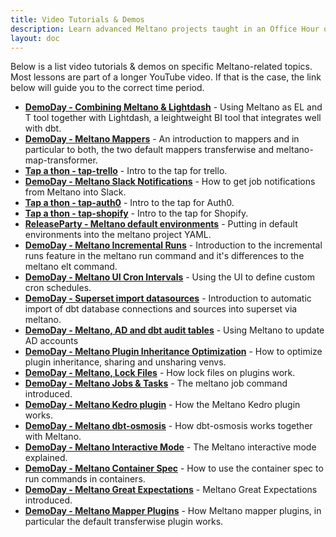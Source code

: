 ```yaml
---
title: Video Tutorials & Demos
description: Learn advanced Meltano projects taught in an Office Hour or Demo Day session via YouTube.
layout: doc
---
```

Below is a list video tutorials & demos on specific Meltano-related topics. Most lessons are part of a longer YouTube video. If that is the case, the link below will guide you to the correct time period.


- **[DemoDay - Combining Meltano & Lightdash](https://youtu.be/NZZyBnEOGOI?list=PLO0YrxtDbWAuLRElrtwFI5PwlAEMUi0AD&t=937)** - Using Meltano as EL and T tool together with Lightdash, a leightweight BI tool that integrates well with dbt.
- **[DemoDay - Meltano Mappers](https://www.youtube.com/watch?v=41RGHQ49U_M&t=99s)** - An introduction to mappers and in particular to both, the two default mappers transferwise and meltano-map-transformer.
- **[Tap a thon - tap-trello](https://youtu.be/41RGHQ49U_M?t=704)** - Intro to the tap for trello.
- **[DemoDay - Meltano Slack Notifications](https://youtu.be/41RGHQ49U_M?t=1151)** - How to get job notifications from Meltano into Slack.
- **[Tap a thon - tap-auth0](https://youtu.be/41RGHQ49U_M?t=1614)** - Intro to the tap for Auth0.
- **[Tap a thon - tap-shopify](https://youtu.be/41RGHQ49U_M?t=2210)** - Intro to the tap for Shopify.
- **[ReleaseParty - Meltano default environments](https://www.youtube.com/watch?v=p_uBJjxDfxA&t=139s)** - Putting in default environments into the meltano project YAML.
- **[DemoDay - Meltano Incremental Runs](https://www.youtube.com/watch?v=RXo-lIQtwB8&t=98s)** - Introduction to the incremental runs feature in the meltano run command and it's differences to the meltano elt command.
- **[DemoDay - Meltano UI Cron Intervals](https://youtu.be/RXo-lIQtwB8?t=719)** - Using the UI to define custom cron schedules.
- **[DemoDay - Superset import datasources](https://www.youtube.com/watch?v=RXo-lIQtwB8&t=944s)** - Introduction to automatic import of dbt database connections and sources into superset via meltano.
- **[DemoDay - Meltano, AD and dbt audit tables](https://youtu.be/RXo-lIQtwB8?t=1789)** - Using Meltano to update AD accounts
- **[DemoDay - Meltano Plugin Inheritance Optimization](https://youtu.be/BmubPgBkjG8?t=71)** - How to optimize plugin inheritance, sharing and unsharing venvs.
- **[DemoDay - Meltano, Lock Files](https://youtu.be/5GA8xXPP2_k?t=162)** - How lock files on plugins work.
- **[DemoDay - Meltano Jobs & Tasks](https://youtu.be/kpOu4lOHY_Q?t=83)** - The meltano job command introduced.
- **[DemoDay - Meltano Kedro plugin](https://youtu.be/w6uGN9sY8VY?t=71)** - How the Meltano Kedro plugin works.
- **[DemoDay - Meltano dbt-osmosis](https://youtu.be/33jVAUR8-RY?t=1468)** - How dbt-osmosis works together with Meltano.
- **[DemoDay - Meltano Interactive Mode](https://youtu.be/JzYfq31lawY?t=128)** - The Meltano interactive mode explained.
- **[DemoDay - Meltano Container Spec](https://youtu.be/udCPX0EawtM?t=144)** - How to use the container spec to run commands in containers.
- **[DemoDay - Meltano Great Expectations](https://youtu.be/udCPX0EawtM?t=882)** - Meltano Great Expectations introduced.
- **[DemoDay - Meltano Mapper Plugins](https://youtu.be/udCPX0EawtM?t=1321)** - How Meltano mapper plugins, in particular the default transferwise plugin works.


